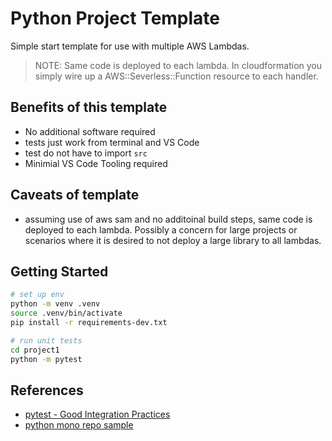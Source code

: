 # Python Project Template

Simple start template for use with multiple AWS Lambdas.

> NOTE: Same code is deployed to each lambda. In cloudformation
> you simply wire up a AWS::Severless::Function resource to each handler.

## Benefits of this template

- No additional software required
- tests just work from terminal and VS Code
- test do not have to import `src`
- Minimial VS Code Tooling required

## Caveats of template

- assuming use of aws sam and no additoinal build steps,
  same code is deployed to each lambda. Possibly a concern
  for large projects or scenarios where it is desired to not deploy
  a large library to all lambdas.

## Getting Started

```bash
# set up env
python -m venv .venv
source .venv/bin/activate
pip install -r requirements-dev.txt

# run unit tests
cd project1
python -m pytest
```

## References

- [pytest - Good Integration Practices](https://docs.pytest.org/en/reorganize-docs/goodpractices.html)
- [python mono repo sample](https://github.com/ya-mori/python-monorepo)
